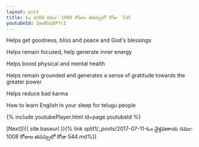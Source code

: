 ```yaml
---
layout: post
title: ఓం హవిశే నమః- 1008 రోజుల తపస్సులో రోజు  535
youtubeId: QawBVq8PfcI
---
```

 
 
Helps get goodness, bliss and peace and God's blessings
 
Helps remain focused, help generate inner energy 
 
Helps boost physical and mental health 
 
Helps remain grounded and generates a sense of gratitude towards the greater power 
 
Helps reduce bad karma
 
How to learn English in your sleep for telugu people
 
 
 
 


{% include youtubePlayer.html id=page.youtubeId %}
 
[Next]({{ site.baseurl }}{% link split1/_posts/2017-07-11-ఓం వైశ్రవణాయ నమః- 1008 రోజుల తపస్సులో రోజు  544.md%})
 
